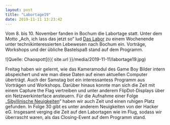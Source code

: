 ```yaml
---
layout: post
title: "Labortage19"
date: 2019-11-11 13:23:42
---
```

 Vom 8. bis 10. November fanden in Bochum die Labortage statt. Unter dem Motto „Ach, ich lass das jetzt so“ lud [Das Labor](https://das-labor.org/) zu einem Wochenende unter technikinteressierten Lebewesen nach Bochum ein. Vorträge, Workshops und der übliche Bastelspaß stand auf dem Programm.

![Quelle: Chaospott]({{ site.url }}/media/2019-11-11/labortage19.jpg)

 Freitag haben wir gelernt, wie das Kameramodul des Game Boy Bilder intern abspeichert und wie man diese Daten auf einen aktuellen Computer überträgt. Auch der Samstag bot ein interessantess Programm aus Vorträgen und Workshops. Darüber hinaus konnte man sich die Zeit mit einem Capture the Flag vertreiben und unter anderem FlipDot-Displays über ein Netzwerkinterface ansteuern. Für die Aufnahme einer Folge „[Sibyllinische Neuigkeiten](https://podcast.chaospott.de/)“ haben wir auch Zeit und einen ruhigen Platz gefunden. In Folge 30 gibt es unter anderem Neuigkeiten von der Hacker eG. Insgesamt verging die Zeit auf den Labortagen wie im Flug, sodass wir überrascht waren, als das Closing-Event auf dem Programm stand.